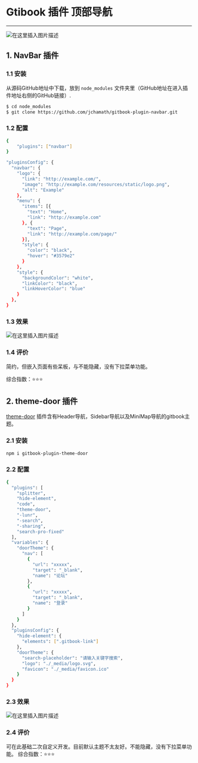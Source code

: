 #  Gtibook 插件 顶部导航


---

![在这里插入图片描述](https://img-blog.csdnimg.cn/aedb97a6c33f433e99cb94d38f4fc5ff.gif#pic_center)


## 1. NavBar 插件
### 1.1 安装

从源码GitHub地址中下载，放到 `node_modules` 文件夹里（GitHub地址在进入插件地址右侧的GitHub链接）.

```bash
$ cd node_modules
$ git clone https://github.com/jchamath/gitbook-plugin-navbar.git
```

### 1.2 配置

```bash
{
    "plugins": ["navbar"]
}

"pluginsConfig": {
  "navbar": {
    "logo": {
      "link": "http://example.com/",
      "image": "http://example.com/resources/static/logo.png",
      "alt": "Example"
    },
    "menu": {
      "items": [{
        "text": "Home",
        "link": "http://example.com"
      }, {
        "text": "Page",
        "link": "http://example.com/page/"
      }],
      "style": {
        "color": "black",
        "hover": "#3579e2"
      }
    },
    "style": {
      "backgroundColor": "white",
      "linkColor": "black",
      "linkHoverColor": "blue"
    }
  },
}
```
###  1.3  效果
![在这里插入图片描述](https://img-blog.csdnimg.cn/b428c5d2cebd4e0ebd134efc26f0bf85.png)
### 1.4 评价
简约，但嵌入页面有些呆板，与不能隐藏，没有下拉菜单功能。

综合指数：:star::star::star:

##  2. theme-door 插件
[theme-door](https://www.npmjs.com/package/gitbook-plugin-theme-door) 插件含有Header导航，Sidebar导航以及MiniMap导航的gitbook主题。
### 2.1 安装

```bash
npm i gitbook-plugin-theme-door
```

### 2.2 配置

```bash
{
  "plugins": [
    "splitter",
    "hide-element",
    "code",
    "theme-door",
    "-lunr",
    "-search",
    "-sharing",
    "search-pro-fixed"
  ],
  "variables": {
    "doorTheme": {
      "nav": [
        {
          "url": "xxxxx",
          "target": "_blank",
          "name": "论坛"
        },
        {
          "url": "xxxxx",
          "target": "_blank",
          "name": "登录"
        }
      ]
    }
  },
  "pluginsConfig": {
    "hide-element": {
      "elements": [".gitbook-link"]
    },
    "doorTheme": {
      "search-placeholder": "请输入关键字搜索",
      "logo": "./_media/logo.svg",
      "favicon": "./_media/favicon.ico"
    }
  }
}
```

###  2.3 效果
![在这里插入图片描述](https://img-blog.csdnimg.cn/3fe97c6fdd3a4963ab6a88be84b18eca.png)

### 2.4 评价
可在此基础二次自定义开发。目前默认主题不太友好。不能隐藏，没有下拉菜单功能。
综合指数：:star::star::star:
